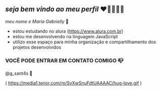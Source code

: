## _seja bem vindo ao meu perfil_ ❤️‍🔥🤍🇧🇷

_meu nome e Maria Gabrielly_ 💓

- estou estudando no alura (https://www.alura.com.br) 
- estou me desenvolvendo na linguagem JavaScript
- utilizo esse espaço para minha organização e compartilhamento dos projetos desenvolvidos 

### VOCÊ PODE ENTRAR EM CONTATO COMIGO 📪
@g_sant4s 
💖


( https://media1.tenor.com/m/SvXwSnuFdtUAAAAC/hug-love.gif )
